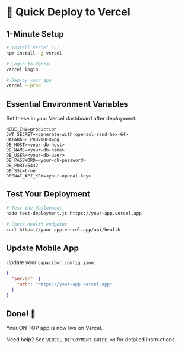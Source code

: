 # 🚀 Quick Deploy to Vercel

## 1-Minute Setup

```bash
# Install Vercel CLI
npm install -g vercel

# Login to Vercel
vercel login

# Deploy your app
vercel --prod
```

## Essential Environment Variables

Set these in your Vercel dashboard after deployment:

```env
NODE_ENV=production
JWT_SECRET=<generate-with-openssl-rand-hex-64>
DATABASE_PROVIDER=pg
DB_HOST=<your-db-host>
DB_NAME=<your-db-name>
DB_USER=<your-db-user>
DB_PASSWORD=<your-db-password>
DB_PORT=5432
DB_SSL=true
OPENAI_API_KEY=<your-openai-key>
```

## Test Your Deployment

```bash
# Test the deployment
node test-deployment.js https://your-app.vercel.app

# Check health endpoint
curl https://your-app.vercel.app/api/health
```

## Update Mobile App

Update your `capacitor.config.json`:

```json
{
  "server": {
    "url": "https://your-app.vercel.app"
  }
}
```

## Done! 🎉

Your ON TOP app is now live on Vercel.

Need help? See `VERCEL_DEPLOYMENT_GUIDE.md` for detailed instructions.
